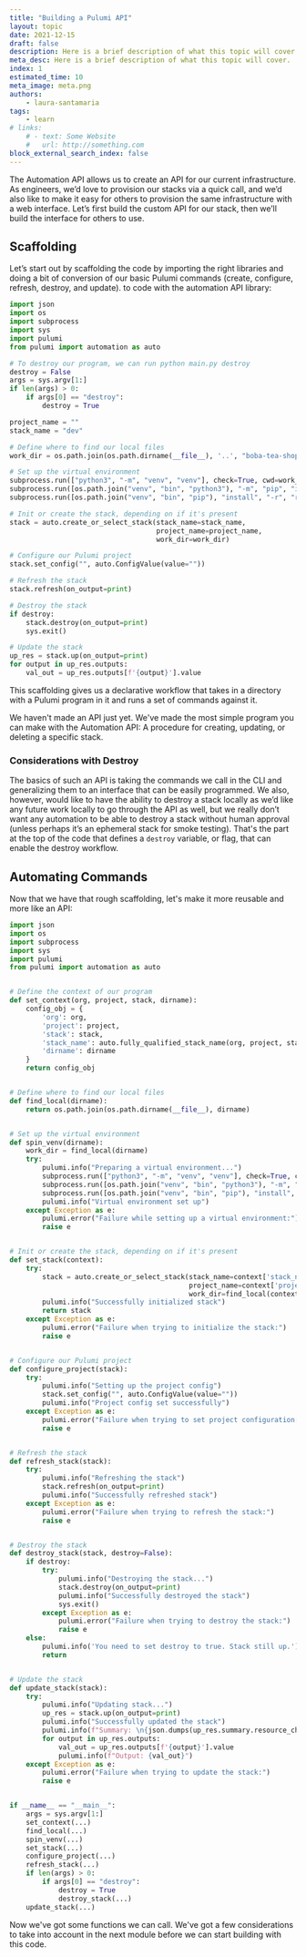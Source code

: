 ```yaml
---
title: "Building a Pulumi API"
layout: topic
date: 2021-12-15
draft: false
description: Here is a brief description of what this topic will cover.
meta_desc: Here is a brief description of what this topic will cover.
index: 1
estimated_time: 10
meta_image: meta.png
authors:
    - laura-santamaria
tags:
    - learn
# links:
    # - text: Some Website
    #   url: http://something.com
block_external_search_index: false
---
```


The Automation API allows us to create an API for our current infrastructure. As
engineers, we’d love to provision our stacks via a quick call, and we’d also
like to make it easy for others to provision the same infrastructure with a web
interface. Let’s first build the custom API for our stack, then we’ll build the
interface for others to use.

## Scaffolding

Let’s start out by scaffolding the code by importing the right libraries and
doing a bit of conversion of our basic Pulumi commands (create, configure, 
refresh, destroy, and update). to code with the automation API library:

```python
import json
import os
import subprocess
import sys
import pulumi
from pulumi import automation as auto

# To destroy our program, we can run python main.py destroy
destroy = False
args = sys.argv[1:]
if len(args) > 0:
    if args[0] == "destroy":
        destroy = True

project_name = ""
stack_name = "dev"

# Define where to find our local files
work_dir = os.path.join(os.path.dirname(__file__), '..', "boba-tea-shop")

# Set up the virtual environment
subprocess.run(["python3", "-m", "venv", "venv"], check=True, cwd=work_dir, capture_output=True)
subprocess.run([os.path.join("venv", "bin", "python3"), "-m", "pip", "install", "--upgrade", "pip"], check=True, cwd=work_dir, capture_output=True)
subprocess.run([os.path.join("venv", "bin", "pip"), "install", "-r", "requirements.txt"], check=True, cwd=work_dir, capture_output=True)

# Init or create the stack, depending on if it's present
stack = auto.create_or_select_stack(stack_name=stack_name,
                                    project_name=project_name,
                                    work_dir=work_dir)

# Configure our Pulumi project
stack.set_config("", auto.ConfigValue(value=""))

# Refresh the stack
stack.refresh(on_output=print)

# Destroy the stack
if destroy:
    stack.destroy(on_output=print)
    sys.exit()

# Update the stack
up_res = stack.up(on_output=print)
for output in up_res.outputs:
    val_out = up_res.outputs[f'{output}'].value
```

This scaffolding gives us a declarative workflow that takes in a directory with
a Pulumi program in it and runs a set of commands against it.

We haven't made an API just yet. We've made the most simple program you can make
with the Automation API: A procedure for creating, updating, or deleting a
specific stack.

### Considerations with Destroy

The basics of such an API is taking the commands we call in the CLI and
generalizing them to an interface that can be easily programmed. We also,
however, would like to have the ability to destroy a stack locally as we’d like
any future work locally to go through the API as well, but we really don’t want
any automation to be able to destroy a stack without human approval (unless
perhaps it’s an ephemeral stack for smoke testing). That's the part at the top
of the code that defines a `destroy` variable, or flag, that can enable the
destroy workflow.

## Automating Commands

Now that we have that rough scaffolding, let's make it more reusable and more
like an API:

```python
import json
import os
import subprocess
import sys
import pulumi
from pulumi import automation as auto


# Define the context of our program
def set_context(org, project, stack, dirname):
    config_obj = {
        'org': org,
        'project': project,
        'stack': stack,
        'stack_name': auto.fully_qualified_stack_name(org, project, stack),
        'dirname': dirname
    }
    return config_obj


# Define where to find our local files
def find_local(dirname):
    return os.path.join(os.path.dirname(__file__), dirname)


# Set up the virtual environment
def spin_venv(dirname):
    work_dir = find_local(dirname)
    try:
        pulumi.info("Preparing a virtual environment...")
        subprocess.run(["python3", "-m", "venv", "venv"], check=True, cwd=work_dir, capture_output=True)
        subprocess.run([os.path.join("venv", "bin", "python3"), "-m", "pip", "install", "--upgrade", "pip"], check=True, cwd=work_dir, capture_output=True)
        subprocess.run([os.path.join("venv", "bin", "pip"), "install", "-r", "requirements.txt"], check=True, cwd=work_dir, capture_output=True)
        pulumi.info("Virtual environment set up")
    except Exception as e:
        pulumi.error("Failure while setting up a virtual environment:")
        raise e


# Init or create the stack, depending on if it's present
def set_stack(context):
    try:
        stack = auto.create_or_select_stack(stack_name=context['stack_name'],
                                            project_name=context['project'],
                                            work_dir=find_local(context['dirname']))
        pulumi.info("Successfully initialized stack")
        return stack
    except Exception as e:
        pulumi.error("Failure when trying to initialize the stack:")
        raise e


# Configure our Pulumi project
def configure_project(stack):
    try:
        pulumi.info("Setting up the project config")
        stack.set_config("", auto.ConfigValue(value=""))
        pulumi.info("Project config set successfully")
    except Exception as e:
        pulumi.error("Failure when trying to set project configuration:")
        raise e


# Refresh the stack
def refresh_stack(stack):
    try:
        pulumi.info("Refreshing the stack")
        stack.refresh(on_output=print)
        pulumi.info("Successfully refreshed stack")
    except Exception as e:
        pulumi.error("Failure when trying to refresh the stack:")
        raise e


# Destroy the stack
def destroy_stack(stack, destroy=False):
    if destroy:
        try:
            pulumi.info("Destroying the stack...")
            stack.destroy(on_output=print)
            pulumi.info("Successfully destroyed the stack")
            sys.exit()
        except Exception as e:
            pulumi.error("Failure when trying to destroy the stack:")
            raise e
    else:
        pulumi.info('You need to set destroy to true. Stack still up.')
        return


# Update the stack
def update_stack(stack):
    try:
        pulumi.info("Updating stack...")
        up_res = stack.up(on_output=print)
        pulumi.info("Successfully updated the stack")
        pulumi.info(f"Summary: \n{json.dumps(up_res.summary.resource_changes, indent=4)}")
        for output in up_res.outputs:
            val_out = up_res.outputs[f'{output}'].value
            pulumi.info(f"Output: {val_out}")
    except Exception as e:
        pulumi.error("Failure when trying to update the stack:")
        raise e


if __name__ == "__main__":
    args = sys.argv[1:]
    set_context(...)
    find_local(...)
    spin_venv(...)
    set_stack(...)
    configure_project(...)
    refresh_stack(...)
    if len(args) > 0:
        if args[0] == "destroy":
            destroy = True
            destroy_stack(...)
    update_stack(...)

```

Now we've got some functions we can call. We've got a few considerations to take
into account in the next module before we can start building with this code.